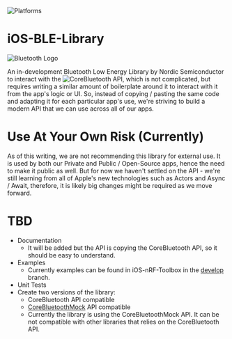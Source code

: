 ![Platforms](https://img.shields.io/badge/platforms-iOS%20|%20macOS-333333.svg)

# iOS-BLE-Library

![Bluetooth Logo](https://upload.wikimedia.org/wikipedia/commons/thumb/2/2c/Bluetooth_FM_Color.png/600px-Bluetooth_FM_Color.png)

An in-development Bluetooth Low Energy Library by Nordic Semiconductor to interact with the ![CoreBluetooth API](https://developer.apple.com/documentation/corebluetooth), which is not complicated, but requires writing a similar amount of boilerplate around it to interact with it from the app's logic or UI. So, instead of copying / pasting the same code and adapting it for each particular app's use, we're striving to build a modern API that we can use across all of our apps.

# Use At Your Own Risk (Currently)

As of this writing, we are not recommending this library for external use. It is used by both our Private and Public / Open-Source apps, hence the need to make it public as well. But for now we haven't settled on the API - we're still learning from all of Apple's new technologies such as Actors and Async / Await, therefore, it is likely big changes might be required as we move forward. 

# TBD
* Documentation
    * It will be added but the API is copying the CoreBluetooth API, so it should be easy to understand.
* Examples
    * Currently examples can be found in iOS-nRF-Toolbox in the [develop](https://github.com/NordicSemiconductor/IOS-nRF-Toolbox/tree/develop) branch.
* Unit Tests
* Create two versions of the library: 
    * CoreBluetooth API compatible
    * [CoreBluetoothMock](https://github.com/NordicSemiconductor/IOS-CoreBluetooth-Mock) API compatible
    * Currently the library is using the CoreBluetoothMock API. It can be not compatible with other libraries that relies on the CoreBluetooth API.